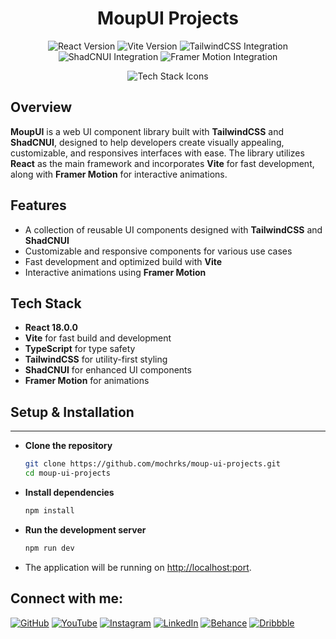 <h1 align="center">MoupUI Projects</h1>

<p align="center">
  <img src="https://img.shields.io/badge/React-18.0.0-blue" alt="React Version" />
  <img src="https://img.shields.io/badge/Vite-4.0.0-green" alt="Vite Version" />
  <img src="https://img.shields.io/badge/TailwindCSS-Integrated-06B6D4" alt="TailwindCSS Integration" />
  <img src="https://img.shields.io/badge/ShadCNUI-Integrated-1D4ED8" alt="ShadCNUI Integration" />
  <img src="https://img.shields.io/badge/FramerMotion-Animations-ff69b4" alt="Framer Motion Integration" />
</p>

<p align="center">
  <img src="https://skillicons.dev/icons?i=react,vite,tailwind" alt="Tech Stack Icons" />
</p>

## Overview

**MoupUI** is a web UI component library built with **TailwindCSS** and **ShadCNUI**, designed to help developers create visually appealing, customizable, and responsives interfaces with ease. The library utilizes **React** as the main framework and incorporates **Vite** for fast development, along with **Framer Motion** for interactive animations.

## Features

- A collection of reusable UI components designed with **TailwindCSS** and **ShadCNUI**
- Customizable and responsive components for various use cases
- Fast development and optimized build with **Vite**
- Interactive animations using **Framer Motion**


## Tech Stack

- **React 18.0.0**
- **Vite** for fast build and development
- **TypeScript** for type safety
- **TailwindCSS** for utility-first styling
- **ShadCNUI** for enhanced UI components
- **Framer Motion** for animations

## Setup & Installation

---

- **Clone the repository**

    ```bash
    git clone https://github.com/mochrks/moup-ui-projects.git
    cd moup-ui-projects
    ```

- **Install dependencies**

    ```bash
    npm install
    ```

- **Run the development server**

    ```bash
    npm run dev
    ```

- The application will be running on [http://localhost:port](http://localhost:port).


## Connect with me:
[![GitHub](https://img.shields.io/badge/GitHub-333?style=for-the-badge&logo=github&logoColor=white)](https://github.com/mochrks)
[![YouTube](https://img.shields.io/badge/YouTube-FF0000?style=for-the-badge&logo=youtube&logoColor=white)](https://youtube.com/@Gdvisuel)
[![Instagram](https://img.shields.io/badge/Instagram-E4405F?style=for-the-badge&logo=instagram&logoColor=white)](https://instagram.com/mochrks)
[![LinkedIn](https://img.shields.io/badge/LinkedIn-0077B5?style=for-the-badge&logo=linkedin&logoColor=white)](https://linkedin.com/in/mochrks)
[![Behance](https://img.shields.io/badge/Behance-1769FF?style=for-the-badge&logo=behance&logoColor=white)](https://behance.net/mochrks)
[![Dribbble](https://img.shields.io/badge/Dribbble-EA4C89?style=for-the-badge&logo=dribbble&logoColor=white)](https://dribbble.com/mochrks)
